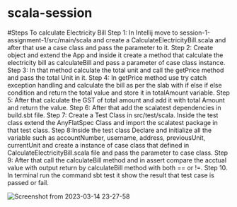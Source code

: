 # scala-session
#Steps To calculate Electricity Bill
Step 1: In Intellij move to session-1-assignment-1/src/main/scala and create a CalculateElectricityBill.scala and after that use a case class and pass the parameter to it.
Step 2: Create object and extend the App and inside it create a method that calculate the electricity bill as calculateBill and pass a parameter of case class instance.
Step 3: In that method calculate the total unit and call the getPrice method and pass the total Unit in it.
Step 4: In getPrice method use try catch exception handling and calculate the bill as per the slab with if else if else condition and return the total value and store it in totalAmount variable.
Step 5: After that calculate the GST of total amount and add it with total Amount and return the value.
Step 6: After that add the scalatest dependencies in build.sbt file.
Step 7: Create a Test Class in src/test/scala. Inside the test class extend the AnyFlatSpec Class and import the scalatest package in that test class.
Step 8:Inside the test class Declare and initialize all the variable such as accountNumber, username, address, previousUnit, currentUnit and  create a instance of case class that defined in CalculateElectricityBill.scala file and pass the parameter to case class.
Step 9: After that call the calculateBill method and in assert compare the acctual value with output return by calculateBill method with both == or !=.
Step 10. In terminal run the command sbt test it show the result that test case is passed or fail.

![Screenshot from 2023-03-14 23-27-58](https://user-images.githubusercontent.com/124979629/225095813-67d85a90-3619-44a8-8480-e416bcbd33c6.png)
